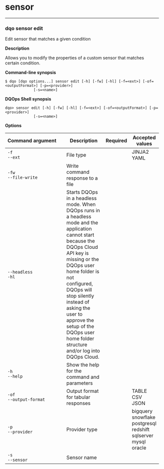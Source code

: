 # sensor

___
### **dqo sensor edit**

Edit sensor that matches a given condition

**Description**

Allows you to modify the properties of a custom sensor that matches certain condition.


**Command-line synopsis**
```
$ dqo [dqo options...] sensor edit [-h] [-fw] [-hl] [-f=<ext>] [-of=<outputFormat>] [-p=<provider>]
             [-s=<name>]

```
**DQOps Shell synopsis**
```
dqo> sensor edit [-h] [-fw] [-hl] [-f=<ext>] [-of=<outputFormat>] [-p=<provider>]
             [-s=<name>]

```

**Options**  
  
| Command&nbsp;argument&nbsp;&nbsp;&nbsp;&nbsp; | Description | Required | Accepted values |
|-----------------------------------------------|-------------|:-----------------:|-----------------|
|`-f`<br/>`--ext`<br/>|File type| |JINJA2<br/>YAML<br/>|
|`-fw`<br/>`--file-write`<br/>|Write command response to a file| ||
|`--headless`<br/>`-hl`<br/>|Starts DQOps in a headless mode. When DQOps runs in a headless mode and the application cannot start because the DQOps Cloud API key is missing or the DQOps user home folder is not configured, DQOps will stop silently instead of asking the user to approve the setup of the DQOps user home folder structure and/or log into DQOps Cloud.| ||
|`-h`<br/>`--help`<br/>|Show the help for the command and parameters| ||
|`-of`<br/>`--output-format`<br/>|Output format for tabular responses| |TABLE<br/>CSV<br/>JSON<br/>|
|`-p`<br/>`--provider`<br/>|Provider type| |bigquery<br/>snowflake<br/>postgresql<br/>redshift<br/>sqlserver<br/>mysql<br/>oracle<br/>|
|`-s`<br/>`--sensor`<br/>|Sensor name| ||



